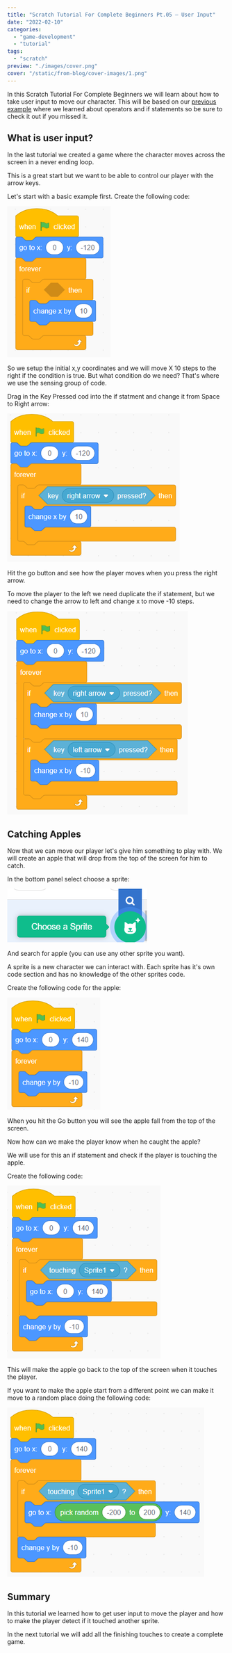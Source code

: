 ```yaml
---
title: "Scratch Tutorial For Complete Beginners Pt.05 – User Input"
date: "2022-02-10"
categories: 
  - "game-development"
  - "tutorial"
tags: 
  - "scratch"
preview: "./images/cover.png"
cover: "/static/from-blog/cover-images/1.png"
---
```


In this Scratch Tutorial For Complete Beginners we will learn about how to take user input to move our character. This will be based on our [previous example](/posts/scratch-tutorial-for-complete-beginners-pt-04-if-else-and-operators/) where we learned about operators and if statements so be sure to check it out if you missed it.

## What is user input?

In the last tutorial we created a game where the character moves across the screen in a never ending loop.

This is a great start but we want to be able to control our player with the arrow keys.

Let's start with a basic example first. Create the following code:

![image1](/static/from-blog/2022/02/2022-02-10-scratch-tutorial-for-complete-beginners-pt-05-user-input/images/image-1.png)

So we setup the initial x,y coordinates and we will move X 10 steps to the right if the condition is true. But what condition do we need? That's where we use the sensing group of code.

Drag in the Key Pressed cod into the if statment and change it from Space to Right arrow:

![image2](/static/from-blog/2022/02/2022-02-10-scratch-tutorial-for-complete-beginners-pt-05-user-input/images/image-3.png)

Hit the go button and see how the player moves when you press the right arrow.

To move the player to the left we need duplicate the if statement, but we need to change the arrow to left and change x to move -10 steps.

![image3](/static/from-blog/2022/02/2022-02-10-scratch-tutorial-for-complete-beginners-pt-05-user-input/images/image-4.png)

## Catching Apples

Now that we can move our player let's give him something to play with. We will create an apple that will drop from the top of the screen for him to catch.

In the bottom panel select choose a sprite:

![image4](/static/from-blog/2022/02/2022-02-10-scratch-tutorial-for-complete-beginners-pt-05-user-input/images/image-5.png)

And search for apple (you can use any other sprite you want).

A sprite is a new character we can interact with. Each sprite has it's own code section and has no knowledge of the other sprites code.

Create the following code for the apple:

![image5](/static/from-blog/2022/02/2022-02-10-scratch-tutorial-for-complete-beginners-pt-05-user-input/images/image-6.png)

When you hit the Go button you will see the apple fall from the top of the screen.

Now how can we make the player know when he caught the apple?

We will use for this an if statement and check if the player is touching the apple.

Create the following code:

![image6](/static/from-blog/2022/02/2022-02-10-scratch-tutorial-for-complete-beginners-pt-05-user-input/images/image-7.png)

This will make the apple go back to the top of the screen when it touches the player.

If you want to make the apple start from a different point we can make it move to a random place doing the following code:

![image7](/static/from-blog/2022/02/2022-02-10-scratch-tutorial-for-complete-beginners-pt-05-user-input/images/image-8.png)

## Summary

In this tutorial we learned how to get user input to move the player and how to make the player detect if it touched another sprite.

In the next tutorial we will add all the finishing touches to create a complete game.
